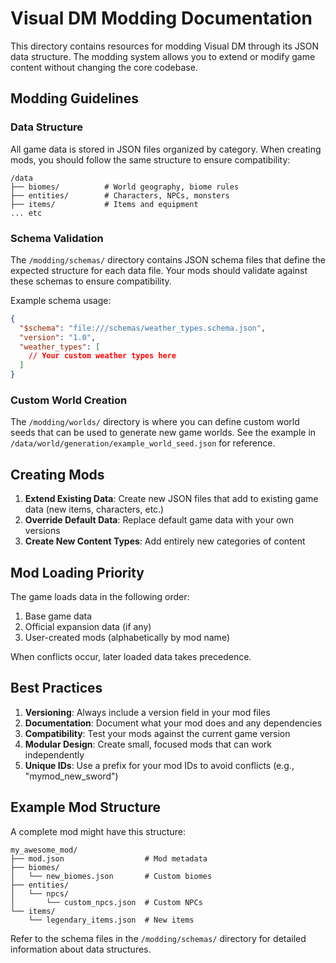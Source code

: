 # Visual DM Modding Documentation

This directory contains resources for modding Visual DM through its JSON data structure. The modding system allows you to extend or modify game content without changing the core codebase.

## Modding Guidelines

### Data Structure

All game data is stored in JSON files organized by category. When creating mods, you should follow the same structure to ensure compatibility:

```
/data
├── biomes/          # World geography, biome rules
├── entities/        # Characters, NPCs, monsters  
├── items/           # Items and equipment
... etc
```

### Schema Validation

The `/modding/schemas/` directory contains JSON schema files that define the expected structure for each data file. Your mods should validate against these schemas to ensure compatibility.

Example schema usage:
```json
{
  "$schema": "file:///schemas/weather_types.schema.json",
  "version": "1.0",
  "weather_types": [
    // Your custom weather types here
  ]
}
```

### Custom World Creation

The `/modding/worlds/` directory is where you can define custom world seeds that can be used to generate new game worlds. See the example in `/data/world/generation/example_world_seed.json` for reference.

## Creating Mods

1. **Extend Existing Data**: Create new JSON files that add to existing game data (new items, characters, etc.)
2. **Override Default Data**: Replace default game data with your own versions
3. **Create New Content Types**: Add entirely new categories of content

## Mod Loading Priority

The game loads data in the following order:
1. Base game data
2. Official expansion data (if any)
3. User-created mods (alphabetically by mod name)

When conflicts occur, later loaded data takes precedence.

## Best Practices

1. **Versioning**: Always include a version field in your mod files
2. **Documentation**: Document what your mod does and any dependencies
3. **Compatibility**: Test your mods against the current game version
4. **Modular Design**: Create small, focused mods that can work independently
5. **Unique IDs**: Use a prefix for your mod IDs to avoid conflicts (e.g., "mymod_new_sword")

## Example Mod Structure

A complete mod might have this structure:
```
my_awesome_mod/
├── mod.json                  # Mod metadata
├── biomes/
│   └── new_biomes.json       # Custom biomes
├── entities/
│   └── npcs/
│       └── custom_npcs.json  # Custom NPCs
└── items/
    └── legendary_items.json  # New items
```

Refer to the schema files in the `/modding/schemas/` directory for detailed information about data structures. 